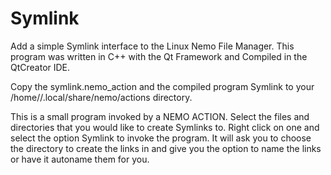 # Symlink
Add a simple Symlink interface to the Linux Nemo File Manager.
This program was written in C++ with the Qt Framework and Compiled in the QtCreator IDE.

Copy the symlink.nemo_action and the compiled program Symlink to your /home/<user name>/.local/share/nemo/actions directory.

This is a small program invoked by a NEMO ACTION. Select the files and directories that you would like to create Symlinks to. 
Right click on one and select the option Symlink to invoke the program. It will ask you to choose the directory to create the 
links in and give you the option to name the links or have it autoname them for you.
